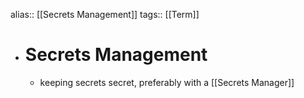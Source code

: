 alias:: [[Secrets Management]]
tags:: [[Term]]

- # Secrets Management
	- keeping secrets secret, preferably with a [[Secrets Manager]]